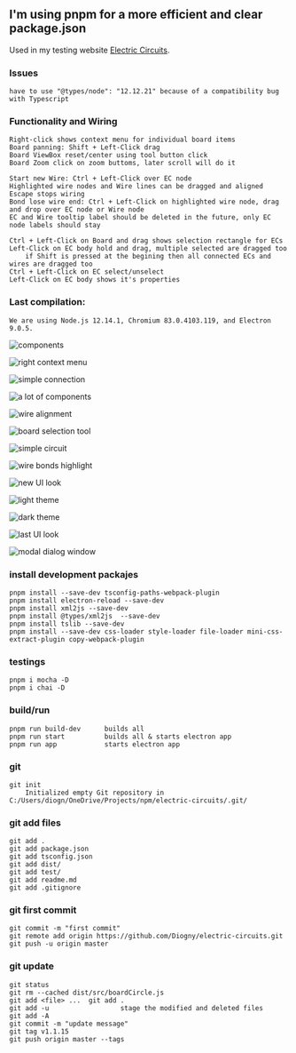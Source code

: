 
## I'm using pnpm for a more efficient and clear package.json

Used in my testing website [Electric Circuits](http://diogny.com/tests/circuits.php).

### Issues
	have to use "@types/node": "12.12.21" because of a compatibility bug with Typescript

### Functionality and Wiring

	Right-click shows context menu for individual board items
	Board panning: Shift + Left-Click drag
	Board ViewBox reset/center using tool button click
	Board Zoom click on zoom buttoms, later scroll will do it

	Start new Wire: Ctrl + Left-Click over EC node
	Highlighted wire nodes and Wire lines can be dragged and aligned
	Escape stops wiring
	Bond lose wire end: Ctrl + Left-Click on highlighted wire node, drag and drop over EC node or Wire node
	EC and Wire tooltip label should be deleted in the future, only EC node labels should stay
	
	Ctrl + Left-Click on Board and drag shows selection rectangle for ECs
	Left-Click on EC body hold and drag, multiple selected are dragged too
		if Shift is pressed at the begining then all connected ECs and wires are dragged too
	Ctrl + Left-Click on EC select/unselect
	Left-Click on EC body shows it's properties
	


### Last compilation:
	We are using Node.js 12.14.1, Chromium 83.0.4103.119, and Electron 9.0.5.

![components](img/img01.png)

![right context menu](img/img02.png)

![simple connection](img/img03.png)

![a lot of components](img/img04.png)

![wire alignment](img/img05.png)

![board selection tool](img/img07.png)

![simple circuit](img/img06.png)

![wire bonds highlight](img/img08.png)

![new UI look](img/img09.png)

![light theme](img/img10.png)

![dark theme](img/img11.png)

![last UI look](img/img12.png)

![modal dialog window](img/img13.png)

### install development packajes
	pnpm install --save-dev tsconfig-paths-webpack-plugin
	pnpm install electron-reload --save-dev
	pnpm install xml2js --save-dev
	pnpm install @types/xml2js  --save-dev
	pnpm install tslib --save-dev
	pnpm install --save-dev css-loader style-loader file-loader mini-css-extract-plugin copy-webpack-plugin

### testings
	pnpm i mocha -D
	pnpm i chai -D
	
### build/run
	pnpm run build-dev		builds all
	pnpm run start			builds all & starts electron app
	pnpm run app			starts electron app

### git
	git init
		Initialized empty Git repository in C:/Users/diogn/OneDrive/Projects/npm/electric-circuits/.git/

### git add files
	git add .
	git add package.json
	git add tsconfig.json
	git add dist/
	git add test/
	git add readme.md
	git add .gitignore
	

### git first commit
	git commit -m "first commit"
	git remote add origin https://github.com/Diogny/electric-circuits.git
	git push -u origin master

### git update
	git status
	git rm --cached dist/src/boardCircle.js
	git add <file> ...	git add .
	git add -u					stage the modified and deleted files
	git add -A
	git commit -m "update message"
	git tag v1.1.15
	git push origin master --tags

